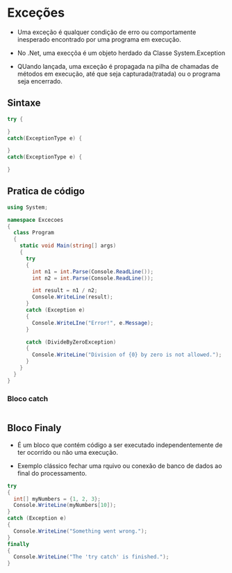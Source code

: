 # Exceções

- Uma exceção é qualquer condição de erro ou comportamente inesperado encontrado por uma  programa em execução.


-  No .Net, uma execçõa é um objeto herdado da Classe System.Exception

- QUando lançada, uma exceção é propagada na pilha de chamadas de métodos em execução, até que seja capturada(tratada) ou o programa seja encerrado.


## Sintaxe

```csharp
try {

}
catch(ExceptionType e) {

} 
catch(ExceptionType e) {

} 

```


## Pratica de código

```csharp
using System;

namespace Excecoes
{
  class Program
  {
    static void Main(string[] args)
    {
      try
      {
        int n1 = int.Parse(Console.ReadLine());
        int n2 = int.Parse(Console.ReadLine());

        int result = n1 / n2;
        Console.WriteLine(result);
      } 
      catch (Exception e) 
      {
        Console.WriteLIne("Error!", e.Message);
      }   

      catch (DivideByZeroException) 
      {
        Console.WriteLine("Division of {0} by zero is not allowed.");
      }   
    }
  }
}
```
### Bloco catch

```csharp


```



## Bloco Finaly
- É um bloco que contém código a ser executado independentemente de ter ocorrido ou não uma execução.


- Exemplo clássico fechar uma rquivo ou conexão de banco de dados ao final do processamento.


```csharp
try
{
  int[] myNumbers = {1, 2, 3};
  Console.WriteLine(myNumbers[10]);
}
catch (Exception e)
{
  Console.WriteLine("Something went wrong.");
}
finally
{
  Console.WriteLine("The 'try catch' is finished.");
}


```